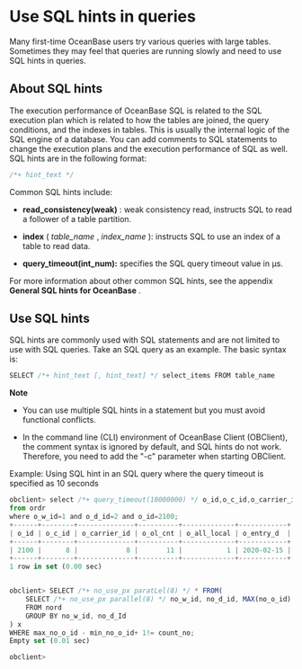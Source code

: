 Use SQL hints in queries 
=============================================



Many first-time OceanBase users try various queries with large tables. Sometimes they may feel that queries are running slowly and need to use SQL hints in queries. 

About SQL hints 
------------------------

The execution performance of OceanBase SQL is related to the SQL execution plan which is related to how the tables are joined, the query conditions, and the indexes in tables. This is usually the internal logic of the SQL engine of a database. You can add comments to SQL statements to change the execution plans and the execution performance of SQL as well. SQL hints are in the following format:

```javascript
/*+ hint_text */
```



Common SQL hints include:

* **read_consistency(weak)** : weak consistency read, instructs SQL to read a follower of a table partition. 

* **index** ( *table_name* , *index_name* ): instructs SQL to use an index of a table to read data. 

* **query_timeout(int_num):** specifies the SQL query timeout value in µs. 




For more information about other common SQL hints, see the appendix **General SQL hints for OceanBase** . 



Use SQL hints 
----------------------

SQL hints are commonly used with SQL statements and are not limited to use with SQL queries. Take an SQL query as an example. The basic syntax is:

```javascript
SELECT /*+ hint_text [, hint_text] */ select_items FROM table_name
```


**Note**



* You can use multiple SQL hints in a statement but you must avoid functional conflicts.

  

* In the command line (CLI) environment of OceanBase Client (OBClient), the comment syntax is ignored by default, and SQL hints do not work. Therefore, you need to add the "-c" parameter when starting OBClient.

  






Example: Using SQL hint in an SQL query where the query timeout is specified as 10 seconds 

```javascript
obclient> select /*+ query_timeout(10000000) */ o_id,o_c_id,o_carrier_id,o_ol_cnt,o_all_local,o_entry_d 
from ordr   
where o_w_id=1 and o_d_id=2 and o_id=2100;
+------+--------+--------------+----------+-------------+------------+
| o_id | o_c_id | o_carrier_id | o_ol_cnt | o_all_local | o_entry_d  |
+------+--------+--------------+----------+-------------+------------+
| 2100 |      8 |            8 |       11 |           1 | 2020-02-15 |
+------+--------+--------------+----------+-------------+------------+
1 row in set (0.00 sec)


obclient> SELECT /*+ no_use_px paratLel(8) */ * FROM(
    SELECT /*+ no_use_px parallel(8) */ no_w_id, no_d_id, MAX(no_o_id) max_no_o_id, MIN(no_o_id) min_no_o_id, COUNT(*) count_no
    FROM nord
    GROUP BY no_w_id, no_d_Id
) x
WHERE max_no_o_id - min_no_o_id+ 1!= count_no;
Empty set (0.01 sec)

obclient>
```



